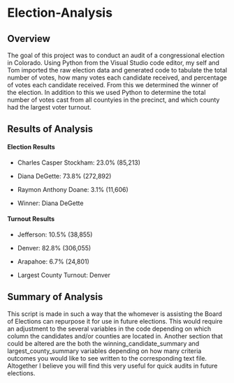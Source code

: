 # Election-Analysis

## Overview

The goal of this project was to conduct an audit of a congressional election in Colorado. Using Python from the Visual Studio code editor, my self and Tom imported the raw election data and generated code to tabulate the total number of votes, how many votes each candidate received, and percentage of votes each candidate received. From this we determined the winner of the election. In addition to this we used Python to determine the total number of votes cast from all countyies in the precinct, and which county had the largest voter turnout. 

## Results of Analysis 

#### Election Results

* Charles Casper Stockham: 23.0% (85,213)

* Diana DeGette: 73.8% (272,892)

* Raymon Anthony Doane: 3.1% (11,606)

* Winner: Diana DeGette

#### Turnout Results

* Jefferson: 10.5% (38,855)

* Denver: 82.8% (306,055)

* Arapahoe: 6.7% (24,801)

* Largest County Turnout: Denver

## Summary of Analysis

This script is made in such a way that the whomever is assisting the Board of Elections can repurpose it for use in future elections. This would require an adjustment to the several variables in the code depending on which column the candidates and/or counties are located in. Another section that could be altered are the both the winning_candidate_summary and largest_county_summary variables depending on how many criteria outcomes you would like to see written to the corresponding text file. Altogether I believe you will find this very useful for quick audits in future elections.
